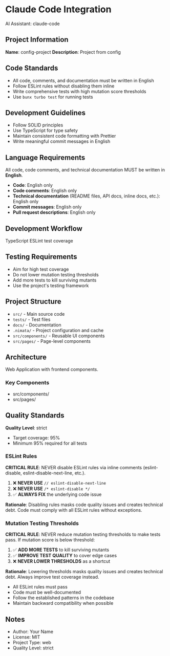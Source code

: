 # Claude Code Integration

AI Assistant: claude-code

## Project Information

**Name**: config-project
**Description**: Project from config

## Code Standards
- All code, comments, and documentation must be written in English
- Follow ESLint rules without disabling them inline
- Write comprehensive tests with high mutation score thresholds
- Use `bunx turbo test` for running tests

## Development Guidelines
- Follow SOLID principles
- Use TypeScript for type safety
- Maintain consistent code formatting with Prettier
- Write meaningful commit messages in English

## Language Requirements

All code, code comments, and technical documentation MUST be written in **English**.

- **Code**: English only
- **Code comments**: English only
- **Technical documentation** (README files, API docs, inline docs, etc.): English only
- **Commit messages**: English only
- **Pull request descriptions**: English only

## Development Workflow

TypeScript
ESLint
test
coverage

## Testing Requirements
- Aim for high test coverage
- Do not lower mutation testing thresholds
- Add more tests to kill surviving mutants
- Use the project's testing framework

## Project Structure
- `src/` - Main source code
- `tests/` - Test files
- `docs/` - Documentation
- `.nimata/` - Project configuration and cache
- `src/components/` - Reusable UI components
- `src/pages/` - Page-level components

## Architecture

Web Application with frontend components.

### Key Components
- src/components/
- src/pages/

## Quality Standards

**Quality Level**: strict
- Target coverage: 95%
- Minimum 95% required for all tests

### ESLint Rules

**CRITICAL RULE**: NEVER disable ESLint rules via inline comments (eslint-disable, eslint-disable-next-line, etc.).

1. ❌ **NEVER USE** `// eslint-disable-next-line`
2. ❌ **NEVER USE** `/* eslint-disable */`
3. ✅ **ALWAYS FIX** the underlying code issue

**Rationale**: Disabling rules masks code quality issues and creates technical debt. Code must comply with all ESLint rules without exceptions.

### Mutation Testing Thresholds

**CRITICAL RULE**: NEVER reduce mutation testing thresholds to make tests pass. If mutation score is below threshold:

1. ✅ **ADD MORE TESTS** to kill surviving mutants
2. ✅ **IMPROVE TEST QUALITY** to cover edge cases
3. ❌ **NEVER LOWER THRESHOLDS** as a shortcut

**Rationale**: Lowering thresholds masks quality issues and creates technical debt. Always improve test coverage instead.

- All ESLint rules must pass
- Code must be well-documented
- Follow the established patterns in the codebase
- Maintain backward compatibility when possible

## Notes
- Author: Your Name
- License: MIT
- Project Type: web
- Quality Level: strict